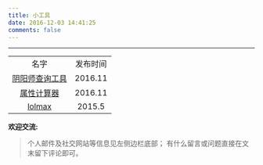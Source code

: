 ```yaml
---
title: 小工具
date: 2016-12-03 14:41:25
comments: false
---
```

<style type="text/css">
	strong a {
		color: #747474;
	}
	.player {
		text-align: center;
		margin: .5em auto 0;
		width: 100%;
		max-width: 22em;
	}
	.player br {
		display: none;
	}
	.sign {
		text-align: right;
		font-style: italic;
	}
	#ds-recent-visitors {
		margin: 0;
		padding: 0;
	}
	#ds-recent-visitors div img {
		display: inline-block !important;
		width: 56px ;
		height: 56px ;
		border-radius: 50%;
		border: 1px solid #ddd;
		padding: 2px;
	}
	.article-entry img:first-child {
		display: block;
	}
	.article-entry span {
		font-family: Arial;
	}
	#ds-hot-posts {
		display: none;
	}
	table,tr,td{
	    text-align:center;
	}
</style>

---

<table>
      <tr>
          <td>名字</td>
          <td>发布时间</td>
      </tr>
      <tr>
          <td><a href="//xiaomo.info/yys" target="_blank">阴阳师查询工具</a></td>
          <td>2016.11</td>
      </tr>
      <tr>
          <td><a href="//xiaomo.info/calculator" target="_blank">属性计算器</a></td>
          <td>2016.11</td>
      </tr>
      <tr>
          <td><a href="//xiaomo.info/lolmax" target="_blank">lolmax</a></td>
          <td>2015.5</td>
      </tr>
</table>

**欢迎交流:**
> 个人邮件及社交网站等信息见左侧边栏底部；
> 有什么留言或问题直接在文末留下评论即可。